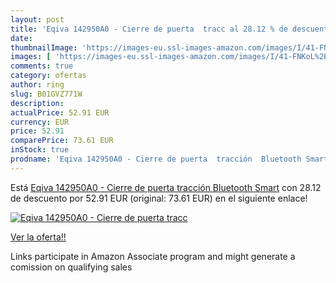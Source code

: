 ```yaml
---
layout: post
title: 'Eqiva 142950A0 - Cierre de puerta  tracc al 28.12 % de descuento'
date: 
thumbnailImage: 'https://images-eu.ssl-images-amazon.com/images/I/41-FNKoL%2BrL._SL200_.jpg'
images: [ 'https://images-eu.ssl-images-amazon.com/images/I/41-FNKoL%2BrL._SL200_.jpg' ]
comments: true
category: ofertas
author: ring
slug: B01GVZ771W
description:
actualPrice: 52.91 EUR
currency: EUR
price: 52.91
comparePrice: 73.61 EUR
inStock: true
prodname: 'Eqiva 142950A0 - Cierre de puerta  tracción  Bluetooth Smart'
---
```


Está [Eqiva 142950A0 - Cierre de puerta  tracción  Bluetooth Smart](https://www.amazon.es/dp/B01GVZ771W/?tag=tolees-21) con 28.12 de descuento por 52.91 EUR (original: 73.61 EUR) en el siguiente enlace!

[![Eqiva 142950A0 - Cierre de puerta  tracc](https://images-eu.ssl-images-amazon.com/images/I/41-FNKoL%2BrL._SL200_.jpg)](https://www.amazon.es/dp/B01GVZ771W/?tag=tolees-21)

[Ver la oferta!!](https://www.amazon.es/dp/B01GVZ771W/?tag=tolees-21)

Links participate in Amazon Associate program and might generate a comission on qualifying sales


